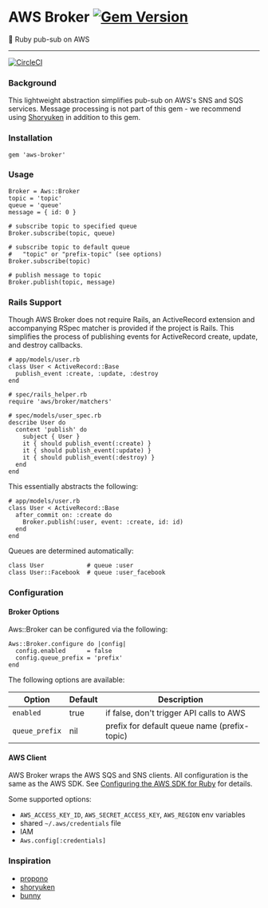 # AWS Broker [![Gem Version](https://badge.fury.io/rb/aws-broker.svg)](https://badge.fury.io/rb/aws-broker)

:incoming_envelope: Ruby pub-sub on AWS

* * *

[![CircleCI](https://circleci.com/gh/Thanx/aws-broker.svg?style=svg)](https://circleci.com/gh/Thanx/aws-broker)

### Background

This lightweight abstraction simplifies pub-sub on AWS's SNS and SQS services.
Message processing is not part of this gem - we recommend using
[Shoryuken](https://github.com/phstc/shoryuken) in addition to this gem.

### Installation

    gem 'aws-broker'

### Usage

    Broker = Aws::Broker
    topic = 'topic'
    queue = 'queue'
    message = { id: 0 }

    # subscribe topic to specified queue
    Broker.subscribe(topic, queue)

    # subscribe topic to default queue
    #   "topic" or "prefix-topic" (see options)
    Broker.subscribe(topic)

    # publish message to topic
    Broker.publish(topic, message)

### Rails Support

Though AWS Broker does not require Rails, an ActiveRecord extension and
accompanying RSpec matcher is provided if the project is Rails. This simplifies
the process of publishing events for ActiveRecord create, update, and destroy
callbacks.

    # app/models/user.rb
    class User < ActiveRecord::Base
      publish_event :create, :update, :destroy
    end

    # spec/rails_helper.rb
    require 'aws/broker/matchers'

    # spec/models/user_spec.rb
    describe User do
      context 'publish' do
        subject { User }
        it { should publish_event(:create) }
        it { should publish_event(:update) }
        it { should publish_event(:destroy) }
      end
    end

This essentially abstracts the following:

    # app/models/user.rb
    class User < ActiveRecord::Base
      after_commit on: :create do
        Broker.publish(:user, event: :create, id: id)
      end
    end

Queues are determined automatically:

    class User            # queue :user
    class User::Facebook  # queue :user_facebook

### Configuration

#### Broker Options

Aws::Broker can be configured via the following:

    Aws::Broker.configure do |config|
      config.enabled      = false
      config.queue_prefix = 'prefix'
    end

The following options are available:

| Option         | Default | Description                                      |
|----------------|---------|--------------------------------------------------|
| `enabled`      | true    | if false, don't trigger API calls to AWS         |
| `queue_prefix` | nil     | prefix for default queue name (prefix-topic)     |

#### AWS Client

AWS Broker wraps the AWS SQS and SNS clients. All configuration is the same as
the AWS SDK. See
[Configuring the AWS SDK for Ruby](http://docs.aws.amazon.com/sdk-for-ruby/v3/developer-guide/setup-config.html)
for details.

Some supported options:

* `AWS_ACCESS_KEY_ID`, `AWS_SECRET_ACCESS_KEY`, `AWS_REGION` env variables
* shared `~/.aws/credentials` file
* IAM
* `Aws.config[:credentials]`

### Inspiration

* [propono](https://github.com/iHiD/propono)
* [shoryuken](https://github.com/phstc/shoryuken)
* [bunny](https://github.com/ruby-amqp/bunny)
